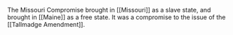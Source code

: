 The Missouri Compromise brought in [[Missouri]] as a slave state, and brought in [[Maine]] as a free state. It was a compromise to the issue of the [[Tallmadge Amendment]].